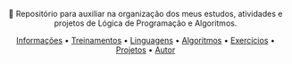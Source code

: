 
</h1>
<p align="center">🚀 Repositório para auxiliar na organização dos meus estudos, atividades e projetos de Lógica de Programação e Algoritmos.</p>

<p align="center">
 <a href="#Informações">Informações</a> •
 <a href="#Treinamentos">Treinamentos</a> • 
 <a href="#Linguagens">Linguagens</a> • 
 <a href="#Algoritmos">Algoritmos</a> •
 <a href="#Exercícios">Exercícios</a> • 
 <a href="#Projetos">Projetos</a> • 
 <a href="#autor">Autor</a>
</p>

